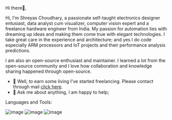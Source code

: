 Hi there:wave:,

Hi, I'm Shreyas Choudhary, a passionate self-taught electronics designer entusiast, data analyst cum visualizer, computer vision expert and a freelance hardware engineer from India. My passion for automation lies with dreaming up ideas and making them come true with elegant technologies. I take great care in the experience and architecture; and yes I do code especially ARM processors and IoT projects and their performance analysis predictions.

I am also an open-source enthusiast and maintainer. I learned a lot from the open-source community and I love how collaboration and knowledge sharing happened through open-source.

- :briefcase: Well, to earn some living I've started freelancing. Please contact through mail [click here](mailto:shreyas1308@gmail.com).
- 💬 Ask me about anything, I am happy to help;

Languages and Tools:

![image](https://user-images.githubusercontent.com/56815931/123542980-1d1ee000-d76a-11eb-9115-fee3ed4d7314.png) ![image](https://user-images.githubusercontent.com/56815931/123543159-df6e8700-d76a-11eb-91b6-74881e825af5.png) ![image](https://www.doulos.com/media/1946/webinar-c.jpg?anchor=center&mode=crop&width=410&height=230&rnd=132545768980000000)


<!---
Shreyas1308/Shreyas1308 is a ✨ special ✨ repository because its `README.md` (this file) appears on your GitHub profile.
You can click the Preview link to take a look at your changes.
--->

